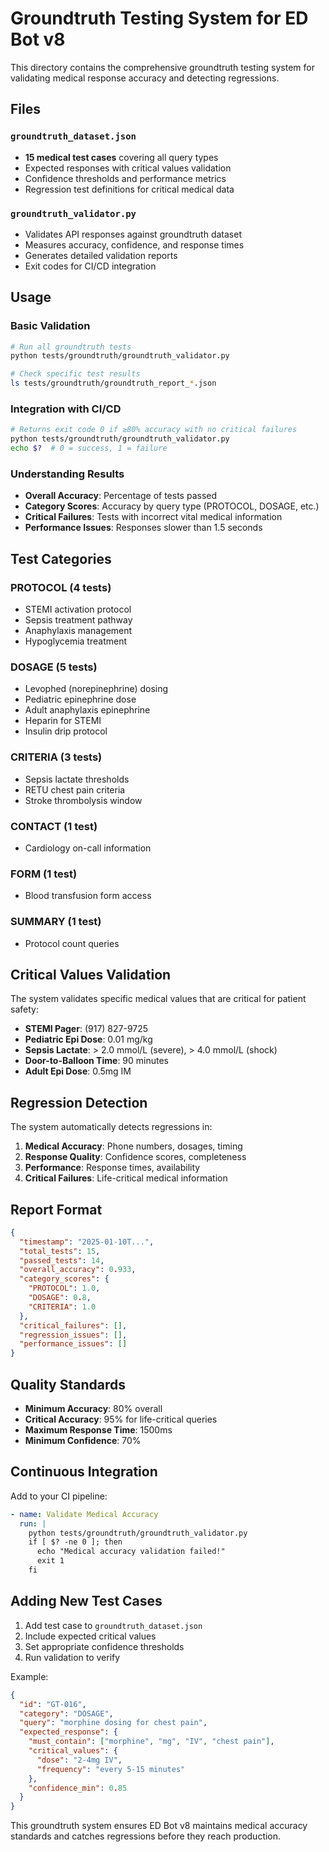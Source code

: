 # Groundtruth Testing System for ED Bot v8

This directory contains the comprehensive groundtruth testing system for validating medical response accuracy and detecting regressions.

## Files

### `groundtruth_dataset.json`
- **15 medical test cases** covering all query types
- Expected responses with critical values validation
- Confidence thresholds and performance metrics
- Regression test definitions for critical medical data

### `groundtruth_validator.py` 
- Validates API responses against groundtruth dataset
- Measures accuracy, confidence, and response times
- Generates detailed validation reports
- Exit codes for CI/CD integration

## Usage

### Basic Validation
```bash
# Run all groundtruth tests
python tests/groundtruth/groundtruth_validator.py

# Check specific test results
ls tests/groundtruth/groundtruth_report_*.json
```

### Integration with CI/CD
```bash
# Returns exit code 0 if ≥80% accuracy with no critical failures
python tests/groundtruth/groundtruth_validator.py
echo $?  # 0 = success, 1 = failure
```

### Understanding Results
- **Overall Accuracy**: Percentage of tests passed
- **Category Scores**: Accuracy by query type (PROTOCOL, DOSAGE, etc.)
- **Critical Failures**: Tests with incorrect vital medical information
- **Performance Issues**: Responses slower than 1.5 seconds

## Test Categories

### PROTOCOL (4 tests)
- STEMI activation protocol
- Sepsis treatment pathway
- Anaphylaxis management
- Hypoglycemia treatment

### DOSAGE (5 tests) 
- Levophed (norepinephrine) dosing
- Pediatric epinephrine dose
- Adult anaphylaxis epinephrine
- Heparin for STEMI
- Insulin drip protocol

### CRITERIA (3 tests)
- Sepsis lactate thresholds
- RETU chest pain criteria
- Stroke thrombolysis window

### CONTACT (1 test)
- Cardiology on-call information

### FORM (1 test)
- Blood transfusion form access

### SUMMARY (1 test)
- Protocol count queries

## Critical Values Validation

The system validates specific medical values that are critical for patient safety:

- **STEMI Pager**: (917) 827-9725
- **Pediatric Epi Dose**: 0.01 mg/kg
- **Sepsis Lactate**: > 2.0 mmol/L (severe), > 4.0 mmol/L (shock)
- **Door-to-Balloon Time**: 90 minutes
- **Adult Epi Dose**: 0.5mg IM

## Regression Detection

The system automatically detects regressions in:

1. **Medical Accuracy**: Phone numbers, dosages, timing
2. **Response Quality**: Confidence scores, completeness
3. **Performance**: Response times, availability
4. **Critical Failures**: Life-critical medical information

## Report Format

```json
{
  "timestamp": "2025-01-10T...",
  "total_tests": 15,
  "passed_tests": 14,
  "overall_accuracy": 0.933,
  "category_scores": {
    "PROTOCOL": 1.0,
    "DOSAGE": 0.8,
    "CRITERIA": 1.0
  },
  "critical_failures": [],
  "regression_issues": [],
  "performance_issues": []
}
```

## Quality Standards

- **Minimum Accuracy**: 80% overall
- **Critical Accuracy**: 95% for life-critical queries
- **Maximum Response Time**: 1500ms
- **Minimum Confidence**: 70%

## Continuous Integration

Add to your CI pipeline:

```yaml
- name: Validate Medical Accuracy
  run: |
    python tests/groundtruth/groundtruth_validator.py
    if [ $? -ne 0 ]; then
      echo "Medical accuracy validation failed!"
      exit 1
    fi
```

## Adding New Test Cases

1. Add test case to `groundtruth_dataset.json`
2. Include expected critical values
3. Set appropriate confidence thresholds
4. Run validation to verify

Example:
```json
{
  "id": "GT-016",
  "category": "DOSAGE",
  "query": "morphine dosing for chest pain",
  "expected_response": {
    "must_contain": ["morphine", "mg", "IV", "chest pain"],
    "critical_values": {
      "dose": "2-4mg IV",
      "frequency": "every 5-15 minutes"
    },
    "confidence_min": 0.85
  }
}
```

This groundtruth system ensures ED Bot v8 maintains medical accuracy standards and catches regressions before they reach production.